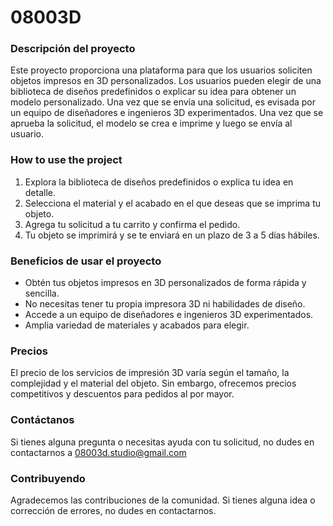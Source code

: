 # 08003D

### Descripción del proyecto

Este proyecto proporciona una plataforma para que los usuarios soliciten objetos impresos en 3D personalizados. Los usuarios pueden elegir de una biblioteca de diseños predefinidos o explicar su idea para obtener un modelo personalizado. Una vez que se envía una solicitud, es evisada por un equipo de diseñadores e ingenieros 3D experimentados. Una vez que se aprueba la solicitud, el modelo se crea e imprime y luego se envía al usuario.

### How to use the project

1. Explora la biblioteca de diseños predefinidos o explica tu idea en detalle.
2. Selecciona el material y el acabado en el que deseas que se imprima tu objeto.
3. Agrega tu solicitud a tu carrito y confirma el pedido.
4. Tu objeto se imprimirá y se te enviará en un plazo de 3 a 5 días hábiles.

### Beneficios de usar el proyecto

- Obtén tus objetos impresos en 3D personalizados de forma rápida y sencilla.
- No necesitas tener tu propia impresora 3D ni habilidades de diseño.
- Accede a un equipo de diseñadores e ingenieros 3D experimentados.
- Amplia variedad de materiales y acabados para elegir.

### Precios

El precio de los servicios de impresión 3D varía según el tamaño, la complejidad y el material del objeto. Sin embargo, ofrecemos precios competitivos y descuentos para pedidos al por mayor.

### Contáctanos

Si tienes alguna pregunta o necesitas ayuda con tu solicitud, no dudes en contactarnos a 08003d.studio@gmail.com

### Contribuyendo

Agradecemos las contribuciones de la comunidad. Si tienes alguna idea o corrección de errores, no dudes en contactarnos.
